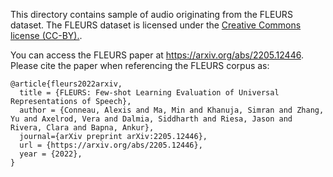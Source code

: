 This directory contains sample of audio originating from the FLEURS dataset.
The FLEURS dataset is licensed under the [Creative Commons license (CC-BY).](https://creativecommons.org/licenses/).

You can access the FLEURS paper at https://arxiv.org/abs/2205.12446. Please cite the paper when referencing the FLEURS corpus as:

```
@article{fleurs2022arxiv,
  title = {FLEURS: Few-shot Learning Evaluation of Universal Representations of Speech},
  author = {Conneau, Alexis and Ma, Min and Khanuja, Simran and Zhang, Yu and Axelrod, Vera and Dalmia, Siddharth and Riesa, Jason and Rivera, Clara and Bapna, Ankur},
  journal={arXiv preprint arXiv:2205.12446},
  url = {https://arxiv.org/abs/2205.12446},
  year = {2022},
}
```